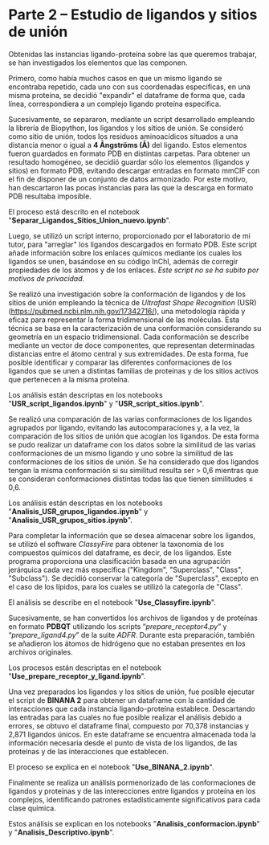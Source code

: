 # Parte 2 – Estudio de ligandos y sitios de unión

Obtenidas las instancias ligando-proteína sobre las que queremos trabajar, se han investigados los elementos que las componen.

Primero, como había muchos casos en que un mismo ligando se encontraba repetido, cada uno con sus coordenadas especificas, en una misma proteína, se decidió "expandir" el dataframe de forma que, cada línea, correspondiera a un complejo ligando proteína especifica.

Sucesivamente, se separaron, mediante un script desarrollado empleando la librería de Biopython, los ligandos y los sitios de unión. Se consideró como sitio de unión, todos los residuos aminoacídicos situados a una distancia menor o igual a **4 Ångströms (Å)** del ligando. Estos elementos fueron guardados en formato PDB en distintas carpetas. Para obtener un resultado homogéneo, se decidió guardar sólo los elementos (ligandos y sitios) en formato PDB, evitando descargar entradas en formato mmCIF con el fin de disponer de un conjunto de datos armonizado. Por este motivo, han descartaron las pocas instancias para las que la descarga en formato PDB resultaba imposible. 

El proceso está descrito en el notebook "**Separar_Ligandos_Sitios_Union_nuevo.ipynb**".

Luego, se utilizó un script interno, proporcionado por el laboratorio de mi tutor, para "arreglar" los ligandos descargados en formato PDB. Este script añade información sobre los enlaces químicos mediante los cuales los ligandos se unen, basándose en su código InChI, además de corregir propiedades de los átomos y de los enlaces. *Este script no se ha subito por motivos de privacidad.*

Se realizó una investigación sobre la conformación de ligandos y de los sitios de unión empleando la técnica de *Ultrafast Shape Recognition* (USR) (https://pubmed.ncbi.nlm.nih.gov/17342716/), una metodología rápida y eficaz para representar la forma tridimensional de las moléculas. Esta técnica se basa en la caracterización de una conformación considerando su geometría en un espacio tridimensional. Cada conformación se describe mediante un vector de doce componentes, que representan determinadas distancias entre el átomo central y sus extremidades. De esta forma, fue posible identificar y comparar las diferentes conformaciones de los ligandos que se unen a distintas familias de proteínas y de los sitios activos que pertenecen a la misma proteína. 

Los análisis están descriptas en los notebooks "**USR_script_ligandos.ipynb**" y "**USR_script_sitios.ipynb**".

Se realizó una comparación de las varias conformaciones de los ligandos agrupados por ligando, evitando las autocomparaciones y, a la vez, la comparación de los sitios de unión que acogían los ligandos. De esta forma se pudo realizar un dataframe con los datos sobre la similitud de las varias conformaciones de un mismo ligando y uno sobre la similitud de las conformaciones de los sitios de unión. Se ha considerado que dos ligandos tengan la misma conformación si su similitud resulta ser > 0,6 mientras que se consideran conformaciones distintas todas las que tienen similitudes ≤ 0,6.

Los análisis están descriptas en los notebooks "**Analisis_USR_grupos_ligandos.ipynb**" y "**Analisis_USR_grupos_sitios.ipynb**".

Para completar la información que se desea almacenar sobre los ligandos, se utilizó el software *ClassyFire* para obtener la taxonomía de los compuestos químicos del dataframe, es decir, de los ligandos. Este programa proporciona una clasificación basada en una agrupación jerárquica cada vez más específica ("Kingdom", "Superclass", "Class", "Subclass"). Se decidió conservar la categoría de "Superclass", excepto en el caso de los lípidos, para los cuales se utilizó la categoría de "Class". 

El análisis se describe en el notebook "**Use_Classyfire.ipynb**".

Sucesivamente, se han convertidos los archivos de ligandos y de proteínas en formato **PDBQT** utilizando los scripts “*prepare_receptor4.py*” y “*prepare_ligand4.py*” de la suite *ADFR*. Durante esta preparación, también se añadieron los átomos de hidrógeno que no estaban presentes en los archivos originales. 

Los procesos están descriptas en el notebook "**Use_prepare_receptor_y_ligand.ipynb**".

Una vez preparados los ligandos y los sitios de unión, fue posible ejecutar el script de **BINANA 2** para obtener un dataframe con la cantidad de interacciones que cada instancia ligando-proteína establece. Descartando las entradas para las cuales no fue posible realizar el análisis debido a errores, se obtuvo el dataframe final, compuesto por 70,378 instancias y 2,871 ligandos únicos. En este dataframe se encuentra almacenada toda la información necesaria desde el punto de vista de los ligandos, de las proteínas y de las interacciones que establecen. 

El proceso se explica en el notebook "**Use_BINANA_2.ipynb**".

Finalmente se realiza un análisis pormenorizado de las conformaciones de ligandos y proteínas y de las interecciones entre ligandos y proteína en los complejos, identificando patrones estadísticamente significativos para cada clase química.

Estos análisis se explican en los notebooks "**Analisis_conformacion.ipynb**" y "**Analisis_Descriptivo.ipynb**".


